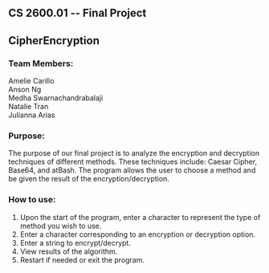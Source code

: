 ## CS 2600.01 -- Final Project
## CipherEncryption

### Team Members:
Amelie Carillo\
Anson Ng\
Medha Swarnachandrabalaji\
Natalie Tran\
Julianna Arias

### Purpose: 
The purpose of our final project is to analyze the encryption and decryption techniques of different methods. These techniques include: Caesar Cipher, Base64, and atBash. The program allows the user to choose a method and be given the result of the encryption/decryption.

### How to use:
1. Upon the start of the program, enter a character to represent the type of method you wish to use.
2. Enter a character corresponding to an encryption or decryption option.
3. Enter a string to encrypt/decrypt.
4. View results of the algorithm.
5. Restart if needed or exit the program.
